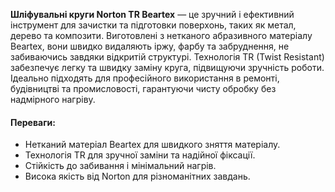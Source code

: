 **Шліфувальні круги Norton TR Beartex** — це зручний і ефективний інструмент для зачистки та підготовки поверхонь, таких як метал, дерево та композити. Виготовлені з нетканого абразивного матеріалу Beartex, вони швидко видаляють іржу, фарбу та забруднення, не забиваючись завдяки відкритій структурі. Технологія TR (Twist Resistant) забезпечує легку та швидку заміну круга, підвищуючи зручність роботи. Ідеально підходять для професійного використання в ремонті, будівництві та промисловості, гарантуючи чисту обробку без надмірного нагріву.

#### Переваги:

- Нетканий матеріал Beartex для швидкого зняття матеріалу.
- Технологія TR для зручної заміни та надійної фіксації.
- Стійкість до забивання і мінімальний нагрів.
- Висока якість від Norton для різноманітних завдань.
